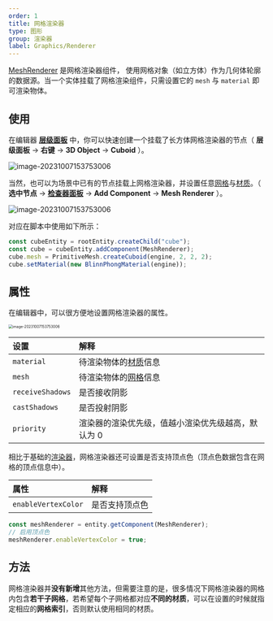 ```yaml
---
order: 1
title: 网格渲染器
type: 图形
group: 渲染器
label: Graphics/Renderer
---
```


[MeshRenderer](/apis/core/#MeshRenderer) 是网格渲染器组件， 使用网格对象（如立方体）作为几何体轮廓的数据源。当一个实体挂载了网格渲染组件，只需设置它的 `mesh` 与 `material` 即可渲染物体。

<playground src="scene-basic.ts"></playground>

## 使用

在编辑器 **[层级面板](/docs/interface/hierarchy)** 中，你可以快速创建一个挂载了长方体网格渲染器的节点（ **层级面板** -> **右键** -> **3D Object** -> **Cuboid** ）。

<img src="https://mdn.alipayobjects.com/huamei_yo47yq/afts/img/A*Pca9RZvOsNMAAAAAAAAAAAAADhuCAQ/original" alt="image-20231007153753006"  />

当然，也可以为场景中已有的节点挂载上网格渲染器，并设置任意[网格](/docs/graphics-mesh)与[材质](/docs/graphics-material)。（ **选中节点** -> **[检查器面板](/docs/interface/inspector)** -> **Add Component** -> **Mesh Renderer** ）。

<img src="https://mdn.alipayobjects.com/huamei_yo47yq/afts/img/A*UHfjTYk0b4sAAAAAAAAAAAAADhuCAQ/original" alt="image-20231007153753006"  />

对应在脚本中使用如下所示：

```typescript
const cubeEntity = rootEntity.createChild("cube");
const cube = cubeEntity.addComponent(MeshRenderer);
cube.mesh = PrimitiveMesh.createCuboid(engine, 2, 2, 2);
cube.setMaterial(new BlinnPhongMaterial(engine));
```

## 属性

在编辑器中，可以很方便地设置网格渲染器的属性。

<img src="https://mdn.alipayobjects.com/huamei_yo47yq/afts/img/A*5Y-3TrYyWo8AAAAAAAAAAAAADhuCAQ/original" alt="image-20231007153753006" style="zoom:50%;" />

| 设置             | 解释                                               |
| :--------------- | :------------------------------------------------- |
| `material`       | 待渲染物体的[材质](/docs/graphics-material)信息   |
| `mesh`           | 待渲染物体的[网格](/docs/graphics-mesh)信息       |
| `receiveShadows` | 是否接收阴影                                       |
| `castShadows`    | 是否投射阴影                                       |
| `priority`       | 渲染器的渲染优先级，值越小渲染优先级越高，默认为 0 |

相比于基础的[渲染器](/docs/graphics-renderer)，网格渲染器还可设置是否支持顶点色（顶点色数据包含在网格的顶点信息中）。

| 属性                | 解释           |
| :------------------ | :------------- |
| `enableVertexColor` | 是否支持顶点色 |

```typescript
const meshRenderer = entity.getComponent(MeshRenderer);
// 启用顶点色
meshRenderer.enableVertexColor = true;
```

## 方法

网格渲染器并**没有新增**其他方法，但需要注意的是，很多情况下网格渲染器的网格内包含**若干子网格**，若希望每个子网格都对应**不同的材质**，可以在设置的时候就指定相应的**网格索引**，否则默认使用相同的材质。
